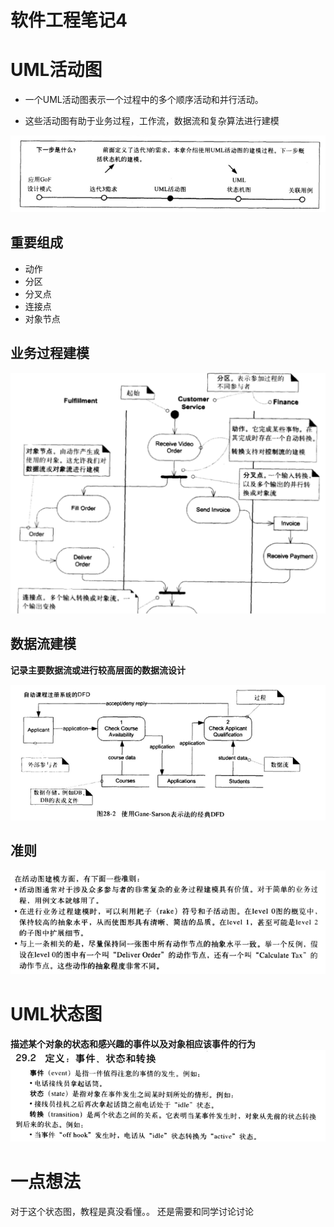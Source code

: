 # 软件工程笔记4


# UML活动图
- 一个UML活动图表示一个过程中的多个顺序活动和并行活动。

- 这些活动图有助于业务过程，工作流，数据流和复杂算法进行建模

![](1.png)
## 重要组成
- 动作
- 分区
- 分叉点
- 连接点
- 对象节点

## 业务过程建模
![](2.png)

## 数据流建模

**记录主要数据流或进行较高层面的数据流设计**

![](3.png)

## 准则
![](4.png)
# UML状态图
**描述某个对象的状态和感兴趣的事件以及对象相应该事件的行为**
![](5.png)
# 一点想法

对于这个状态图，教程是真没看懂。。
还是需要和同学讨论讨论
